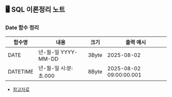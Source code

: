 ## 🖥️ SQL 이론정리 노트

### Date 함수 정리
| 함수명      | 내용              | 크기               | 출력 예시      |
|----------|-----------------|------------------|------------|
| DATE     | 년-월-일 YYYY-MM-DD | 3Byte | 2025-08-02 |
| DATETIME | 년-월-일 시:분:초.000 | 8Byte | 2025-08-02 09:00:00.001 

- [참고자료](https://comnic.tistory.com/11)